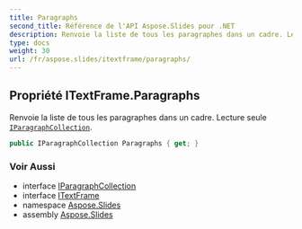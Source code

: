 ```yaml
---
title: Paragraphs
second_title: Référence de l'API Aspose.Slides pour .NET
description: Renvoie la liste de tous les paragraphes dans un cadre. Lecture seule IParagraphCollection aspose.slides/iparagraphcollection.
type: docs
weight: 30
url: /fr/aspose.slides/itextframe/paragraphs/
---
```


## Propriété ITextFrame.Paragraphs

Renvoie la liste de tous les paragraphes dans un cadre. Lecture seule [`IParagraphCollection`](../../iparagraphcollection).

```csharp
public IParagraphCollection Paragraphs { get; }
```

### Voir Aussi

* interface [IParagraphCollection](../../iparagraphcollection)
* interface [ITextFrame](../../itextframe)
* namespace [Aspose.Slides](../../itextframe)
* assembly [Aspose.Slides](../../../)

<!-- NE PAS ÉDITER : généré par xmldocmd pour Aspose.Slides.dll -->